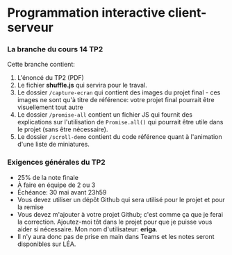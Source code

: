 # Programmation interactive client-serveur
### La branche du cours 14 TP2

Cette branche contient:

1. L'énoncé du TP2 (PDF)
2. Le fichier **shuffle.js** qui servira pour le traval.
3. Le dossier `/capture-ecran` qui contient des images du projet final - ces images ne sont qu'à titre de référence: votre projet final pourrait être visuellement tout autre
4. Le dossier `/promise-all` contient un fichier JS qui fournit des explications sur l'utilisation de `Promise.all()` qui pourrait être utile dans le projet (sans être nécessaire).
5. Le dossier `/scroll-demo` contient du code référence quant à l'animation d'une liste de miniatures.

### Exigences générales du TP2
- 25% de la note finale
- À faire en équipe de 2 ou 3
- Échéance: 30 mai avant 23h59
- Vous devez utiliser un dépôt Github qui sera utilisé pour le projet et pour la remise
- Vous devez m'ajouter à votre projet Github; c'est comme ça que je ferai la correction. Ajoutez-moi tôt dans le projet pour que je puisse vous aider si nécessaire. Mon nom d'utilisateur: **eriga**.
- Il n'y aura donc pas de prise en main dans Teams et les notes seront disponibles sur LÉA.
